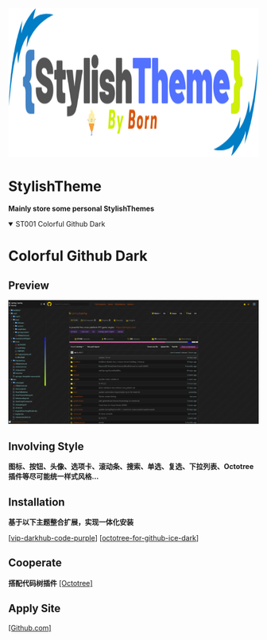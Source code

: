 <p align="center">
  <img alt="logo" src="images/logo.png" style="height: 300px;width: 100%;">
</p>

# StylishTheme

__Mainly store some personal StylishThemes__

<details open>
<summary>
    <span>ST001 Colorful Github Dark</span>
</summary>

# Colorful Github Dark

## **Preview**
![images](images/Colorful-Github-Dark-001.png)

## **Involving Style**

__图标、按钮、头像、选项卡、滚动条、搜索、单选、复选、下拉列表、Octotree插件等尽可能统一样式风格...__

## **Installation**

__基于以下主题整合扩展，实现一体化安装__

[[vip-darkhub-code-purple](https://userstyles.org/styles/172338/vip-darkhub-code-purple)] [[octotree-for-github-ice-dark](https://userstyles.org/styles/170999/octotree-for-github-ice-dark)]

## **Cooperate**

__搭配代码树插件__ [[Octotree]](https://chrome.google.com/webstore/detail/octotree/bkhaagjahfmjljalopjnoealnfndnagc?utm_source=chrome-ntp-icon)

## **Apply Site**
[[Github.com]](https://github.com)

</details>
